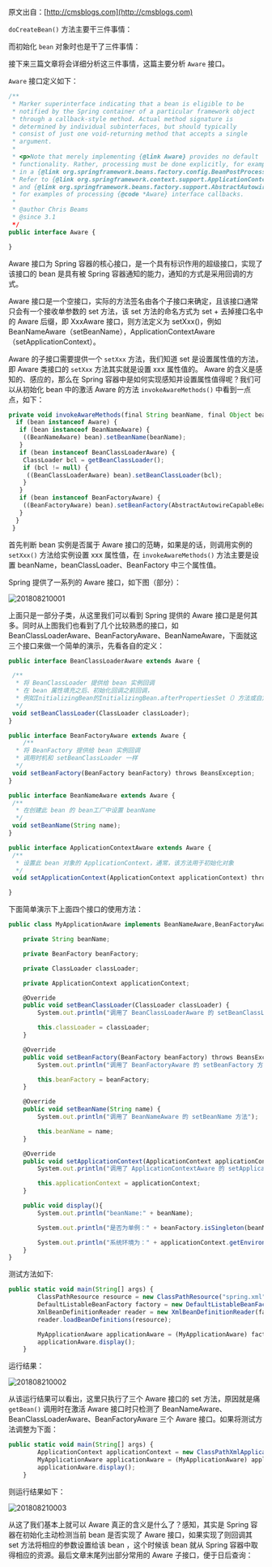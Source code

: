 
 
原文出自：[http://cmsblogs.com](http://cmsblogs.com)

`doCreateBean()` 方法主要干三件事情：

而初始化 `bean` 对象时也是干了三件事情：

接下来三篇文章将会详细分析这三件事情，这篇主要分析 `Aware` 接口。

`Aware` 接口定义如下：
```js 
/**
 * Marker superinterface indicating that a bean is eligible to be
 * notified by the Spring container of a particular framework object
 * through a callback-style method. Actual method signature is
 * determined by individual subinterfaces, but should typically
 * consist of just one void-returning method that accepts a single
 * argument.
 *
 * <p>Note that merely implementing {@link Aware} provides no default
 * functionality. Rather, processing must be done explicitly, for example
 * in a {@link org.springframework.beans.factory.config.BeanPostProcessor BeanPostProcessor}.
 * Refer to {@link org.springframework.context.support.ApplicationContextAwareProcessor}
 * and {@link org.springframework.beans.factory.support.AbstractAutowireCapableBeanFactory}
 * for examples of processing {@code *Aware} interface callbacks.
 *
 * @author Chris Beams
 * @since 3.1
 */
public interface Aware {

}
```

Aware 接口为 Spring 容器的核心接口，是一个具有标识作用的超级接口，实现了该接口的 bean 是具有被 Spring 容器通知的能力，通知的方式是采用回调的方式。

Aware 接口是一个空接口，实际的方法签名由各个子接口来确定，且该接口通常只会有一个接收单参数的 set 方法，该 set 方法的命名方式为 set + 去掉接口名中的 Aware 后缀，即 XxxAware 接口，则方法定义为 setXxx()，例如 BeanNameAware（setBeanName），ApplicationContextAware（setApplicationContext）。

Aware 的子接口需要提供一个 `setXxx` 方法，我们知道 set 是设置属性值的方法，即 Aware 类接口的 `setXxx` 方法其实就是设置 xxx 属性值的。 Aware 的含义是感知的、感应的，那么在 Spring 容器中是如何实现感知并设置属性值得呢？我们可以从初始化 bean 中的激活 Aware 的方法 `invokeAwareMethods()` 中看到一点点，如下：
```js 
private void invokeAwareMethods(final String beanName, final Object bean) {
  if (bean instanceof Aware) {
   if (bean instanceof BeanNameAware) {
    ((BeanNameAware) bean).setBeanName(beanName);
   }
   if (bean instanceof BeanClassLoaderAware) {
    ClassLoader bcl = getBeanClassLoader();
    if (bcl != null) {
     ((BeanClassLoaderAware) bean).setBeanClassLoader(bcl);
    }
   }
   if (bean instanceof BeanFactoryAware) {
    ((BeanFactoryAware) bean).setBeanFactory(AbstractAutowireCapableBeanFactory.this);
   }
  }
 }
```

首先判断 bean 实例是否属于 Aware 接口的范畴，如果是的话，则调用实例的 `setXxx()` 方法给实例设置 xxx 属性值，在 `invokeAwareMethods()` 方法主要是设置 beanName，beanClassLoader、BeanFactory 中三个属性值。

Spring 提供了一系列的 Aware 接口，如下图（部分）：

![201808210001](https://gitee.com/hezhiyuan007/java-study/raw/master/images/SpringSourceCode/2acd2803-6aeb-4ace-b005-648d6a4de3a2.png)

上面只是一部分子类，从这里我们可以看到 Spring 提供的 Aware 接口是是何其多。同时从上图我们也看到了几个比较熟悉的接口，如 BeanClassLoaderAware、BeanFactoryAware、BeanNameAware，下面就这三个接口来做一个简单的演示，先看各自的定义：
```js 
public interface BeanClassLoaderAware extends Aware {

 /**
  * 将 BeanClassLoader 提供给 bean 实例回调
  * 在 bean 属性填充之后、初始化回调之前回调，
  * 例如InitializingBean的InitializingBean.afterPropertiesSet（）方法或自定义init方法
  */
 void setBeanClassLoader(ClassLoader classLoader);
}

public interface BeanFactoryAware extends Aware {
    /**
  * 将 BeanFactory 提供给 bean 实例回调
  * 调用时机和 setBeanClassLoader 一样
  */
 void setBeanFactory(BeanFactory beanFactory) throws BeansException;
}

public interface BeanNameAware extends Aware {
 /**
  * 在创建此 bean 的 bean工厂中设置 beanName
  */
 void setBeanName(String name);
}

public interface ApplicationContextAware extends Aware {
 /**
  * 设置此 bean 对象的 ApplicationContext，通常，该方法用于初始化对象
  */
 void setApplicationContext(ApplicationContext applicationContext) throws BeansException;

}
```

下面简单演示下上面四个接口的使用方法：

```js 
public class MyApplicationAware implements BeanNameAware,BeanFactoryAware,BeanClassLoaderAware,ApplicationContextAware{

    private String beanName;

    private BeanFactory beanFactory;

    private ClassLoader classLoader;

    private ApplicationContext applicationContext;

    @Override
    public void setBeanClassLoader(ClassLoader classLoader) {
        System.out.println("调用了 BeanClassLoaderAware 的 setBeanClassLoader 方法");

        this.classLoader = classLoader;
    }

    @Override
    public void setBeanFactory(BeanFactory beanFactory) throws BeansException {
        System.out.println("调用了 BeanFactoryAware 的 setBeanFactory 方法");

        this.beanFactory = beanFactory;
    }

    @Override
    public void setBeanName(String name) {
        System.out.println("调用了 BeanNameAware 的 setBeanName 方法");

        this.beanName = name;
    }

    @Override
    public void setApplicationContext(ApplicationContext applicationContext) throws BeansException {
        System.out.println("调用了 ApplicationContextAware 的 setApplicationContext 方法");

        this.applicationContext = applicationContext;
    }

    public void display(){
        System.out.println("beanName:" + beanName);

        System.out.println("是否为单例：" + beanFactory.isSingleton(beanName));

        System.out.println("系统环境为：" + applicationContext.getEnvironment());
    }
}
```

测试方法如下:

```js 
public static void main(String[] args) {
        ClassPathResource resource = new ClassPathResource("spring.xml");
        DefaultListableBeanFactory factory = new DefaultListableBeanFactory();
        XmlBeanDefinitionReader reader = new XmlBeanDefinitionReader(factory);
        reader.loadBeanDefinitions(resource);

        MyApplicationAware applicationAware = (MyApplicationAware) factory.getBean("myApplicationAware");
        applicationAware.display();
    }
```

运行结果：

![201808210002](https://gitee.com/hezhiyuan007/java-study/raw/master/images/SpringSourceCode/ab87c44b-142f-439f-8c73-e2607217b160.png)

从该运行结果可以看出，这里只执行了三个 Aware 接口的 set 方法，原因就是痛 `getBean()` 调用时在激活 Aware 接口时只检测了 BeanNameAware、BeanClassLoaderAware、BeanFactoryAware 三个 Aware 接口。如果将测试方法调整为下面：
```js 
public static void main(String[] args) {
        ApplicationContext applicationContext = new ClassPathXmlApplicationContext("spring.xml");
        MyApplicationAware applicationAware = (MyApplicationAware) applicationContext.getBean("myApplicationAware");
        applicationAware.display();
    }
```

则运行结果如下：

![201808210003](https://gitee.com/hezhiyuan007/java-study/raw/master/images/SpringSourceCode/7f9f9873-b524-4ec2-b5a2-9d048167a586.png)

从这了我们基本上就可以 Aware 真正的含义是什么了？感知，其实是 Spring 容器在初始化主动检测当前 bean 是否实现了 Aware 接口，如果实现了则回调其 set 方法将相应的参数设置给该 bean ，这个时候该 bean 就从 Spring 容器中取得相应的资源。最后文章末尾列出部分常用的 Aware 子接口，便于日后查询：

